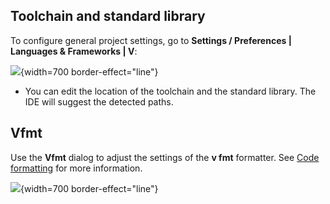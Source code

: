 [//]: # (title: Project Settings)

## Toolchain and standard library

To configure general project settings, go to **Settings / Preferences | Languages & Frameworks | V**:

![](project-settings/project-settings.png){width=700 border-effect="line"}

- You can edit the location of the toolchain and the standard library.
  The IDE will suggest the detected paths.

## Vfmt

Use the **Vfmt** dialog to adjust the settings of the **v fmt** formatter.
See [Code formatting](Code-style-and-formattings.md) for more information.

![](project-settings/vfmt-settings.png){width=700 border-effect="line"}


